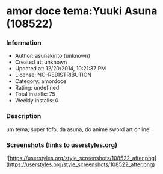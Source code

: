# amor doce tema:Yuuki Asuna (108522)

### Information
- Author: asunakirito (unknown)
- Created at: unknown
- Updated at: 12/20/2014, 10:21:37 PM
- License: NO-REDISTRIBUTION
- Category: amordoce
- Rating: undefined
- Total installs: 75
- Weekly installs: 0


### Description
um tema, super fofo, da asuna, do anime sword art online!


### Screenshots (links to userstyles.org)
![https://userstyles.org/style_screenshots/108522_after.png](https://userstyles.org/style_screenshots/108522_after.png)


